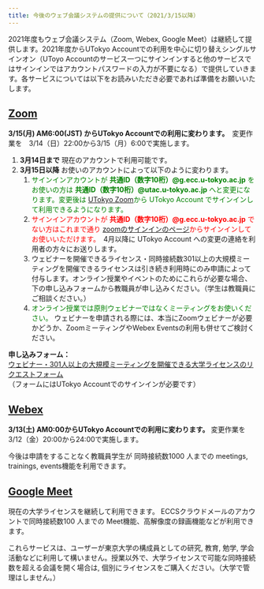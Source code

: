 ```yaml
---
title: 今後のウェブ会議システムの提供について（2021/3/15以降）
---
```


2021年度もウェブ会議システム（Zoom, Webex, Google Meet）は継続して提供します。2021年度からUTokyo Accountでの利用を中心に切り替えシングルサインオン（UToyo Accountのサービス一つにサインインすると他のサービスではサインインではアカウントパスワードの入力が不要になる）で提供していきます。各サービスについては以下をお読みいただき必要であれば準備をお願いいたします。

## [Zoom](/zoom/)

**3/15(月) AM6:00(JST) からUTokyo Accountでの利用に変わります。**　変更作業を　3/14（日）22:00から3/15（月）6:00で実施します。 

1. **3月14日まで**  現在のアカウントで利用可能です。
1. **3月15日以降**  お使いのアカウントによって以下のように変わります。
	1. <span style="color: green;">サインインアカウントが **共通ID（数字10桁）@g.ecc.u-tokyo.ac.jp** をお使いの方は **共通ID（数字10桁）@utac.u-tokyo.ac.jp** へと変更になります。変更後は [UTokyo Zoom](https://u-tokyo-ac-jp.zoom.us)から UTokyo Account でサインインして利用できるようになります。
	1. <span style="color: red;">サインインアカウントが **共通ID（数字10桁）@g.ecc.u-tokyo.ac.jp** でない方はこれまで通り [zoomのサインインのページ](https://zoom.us/signin)からサインインしてお使いいただけます。</span>　4月以降に UTokyo Account への変更の連絡を利用者の方々にお送りします。
	1. ウェビナーを開催できるライセンス・同時接続数301以上の大規模ミーティングを開催できるライセンスは引き続き利用時にのみ申請によって付与します。オンライン授業やイベントのためにこれらが必要な場合、下の申し込みフォームから教職員が申し込みください。（学生は教職員にご相談ください。）
	1. <span style="color: green;">オンライン授業では原則ウェビナーではなくミーティングをお使いください。</span> ウェビナーを申請される際には、本当にZoomウェビナーが必要かどうか、ZoomミーティングやWebex Eventsの利用も併せてご検討ください。

**申し込みフォーム：**　<br>
<a href="https://login.adm.u-tokyo.ac.jp/s/iA384J" target="_blank" rel="noopener">ウェビナー・301人以上の大規模ミーティングを開催できる大学ライセンスのリクエストフォーム</a> <br>
（フォームにはUTokyo Accountでのサインインが必要です）

## [Webex](/webex/)

**3/13(土) AM0:00からUTokyo Accountでの利用に変わります。** 変更作業を 3/12（金）20:00から24:00で実施します。

今後は申請をすることなく教職員学生が 同時接続数1000 人までの meetings, trainings, events機能を利用できます。

## [Google Meet](/google_hangouts_meet/)

現在の大学ライセンスを継続して利用できます。 ECCSクラウドメールのアカウントで同時接続数100 人までの Meet機能、高解像度の録画機能などが利用できます。

これらサービスは、ユーザーが東京大学の構成員としての研究, 教育, 勉学, 学会活動などに利用して構いません。授業以外で、大学ライセンスで可能な同時接続数を超える会議を開く場合は, 個別にライセンスをご購入ください。（大学で管理はしません。）

